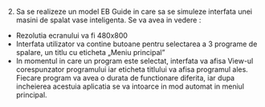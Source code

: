 2.	Sa se realizeze un model  EB Guide in care sa se simuleze interfata unei  masini de spalat vase inteligenta. 
Se va avea in vedere :
-	Rezolutia ecranului va fi 480x800
-	Interfata utilizator va contine butoane pentru selectarea a 3 programe de spalare, un titlu cu eticheta „Meniu principal”
-	In momentul in care un program este selectat, interfata va afisa View-ul corespunzator programului iar eticheta  titlului va afisa programul ales. Fiecare program va avea o durata de functionare diferita, iar dupa incheierea acestuia aplicatia se va intoarce in mod automat in meniul principal.

